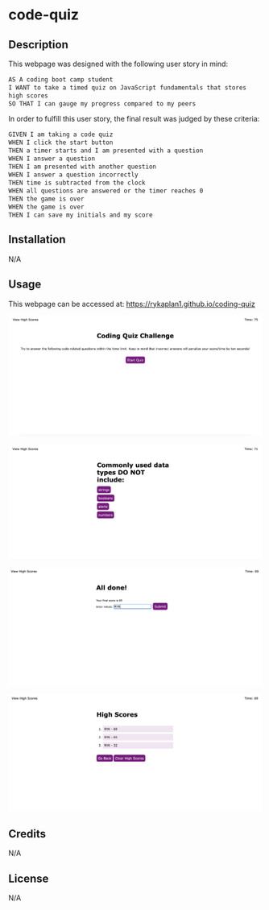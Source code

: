 # code-quiz

## Description
This webpage was designed with the following user story in mind:
```
AS A coding boot camp student
I WANT to take a timed quiz on JavaScript fundamentals that stores high scores
SO THAT I can gauge my progress compared to my peers
```

In order to fulfill this user story, the final result was judged by these criteria:
```
GIVEN I am taking a code quiz
WHEN I click the start button
THEN a timer starts and I am presented with a question
WHEN I answer a question
THEN I am presented with another question
WHEN I answer a question incorrectly
THEN time is subtracted from the clock
WHEN all questions are answered or the timer reaches 0
THEN the game is over
WHEN the game is over
THEN I can save my initials and my score
```

## Installation
N/A

## Usage
This webpage can be accessed at: https://rykaplan1.github.io/coding-quiz

![A screenshot of the start screen](assets/images/Start-Screenshot.png)


![A screenshot of the question screen](assets/images/Question-Screenshot.png)


![A screenshot of the results screen](assets/images/Results-Screenshot.png)


![A screenshot of the scores screen](assets/images/Scores-Screenshot.png)



## Credits
N/A

## License
N/A